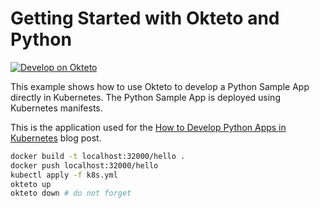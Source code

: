 # Getting Started with Okteto and Python

[![Develop on Okteto](https://okteto.com/develop-okteto.svg)](https://cloud.okteto.com/deploy?repository=https://github.com/okteto/python-getting-started)

This example shows how to use Okteto to develop a Python Sample App directly in Kubernetes. The Python Sample App is deployed using Kubernetes manifests.

This is the application used for the [How to Develop Python Apps in Kubernetes](https://okteto.com/blog/how-to-develop-python-apps-in-kubernetes/) blog post.

```bash
docker build -t localhost:32000/hello .
docker push localhost:32000/hello
kubectl apply -f k8s.yml
okteto up
okteto down # do not forget
```
